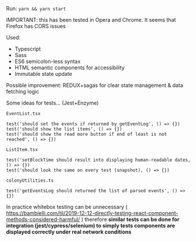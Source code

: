 Run: `yarn && yarn start`

IMPORTANT: this has been tested in Opera and Chrome. It seems that Firefox has CORS issues

Used:
- Typescript
- Sass
- ES6 semicolon-less syntax
- HTML semantic components for accessibility
- Immutable state update

Possible improvement: REDUX+sagas for clear state management & data fetching logic

Some ideas for tests... (Jest+Enzyme)

`EventList.tsx`

    test('should set the events if returned by getEventLog', () => {})
    test('should show the list items', () => {})
    test('should show the read more button if end of least is not reached', () => {})

`ListItem.tsx`

    test('setBlockTime should result into displaying human-readable dates, () => {})
    test('should look the same on every test (snapshot), () => {})

`colonyUtilities.ts`

    test('getEventsLog should returned the list of parsed events', () => {})

In practice whitebox testing can be unnecessary ( https://bambielli.com/til/2019-12-12-directly-testing-react-component-methods-considered-harmful/ ) therefore **similar tests can be done for integration (jest/cypress/selenium) to simply tests components are displayed correctly under real network conditions**
